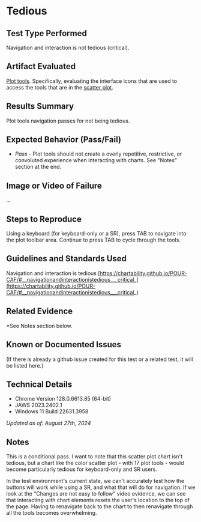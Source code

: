 # Tedious

## Test Type Performed
Navigation and interaction is not tedious (critical).

## Artifact Evaluated
[Plot tools](https://docs.bokeh.org/en/latest/docs/user_guide/interaction/tools.html#ug-interaction-tools). Specifically, evaluating the interface icons that are used to access the tools that are in the [scatter plot](https://quansight-labs.github.io/bokeh-a11y-audit/#_ts1723552414769).

## Results Summary
Plot tools navigation passes for not being tedious.

## Expected Behavior (Pass/Fail)
- *Pass* - Plot tools should not create a overly repetitive, restrictive, or convoluted experience when interacting with charts. See "Notes" section at the end.

## Image or Video of Failure 
...

## Steps to Reproduce
Using a keyboard (for keyboard-only or a SR), press TAB to navigate into the plot toolbar area. Continue to press TAB to cycle through the tools. 

## Guidelines and Standards Used
Navigation and interaction is tedious [https://chartability.github.io/POUR-CAF/#__navigationandinteractionistedious___critical_](https://chartability.github.io/POUR-CAF/#__navigationandinteractionistedious___critical_)

## Related Evidence
*See Notes section below.

## Known or Documented Issues
(If there is already a github issue created for this test or a related test, it will be listed here.)

## Technical Details
- Chrome Version 128.0.6613.85 (64-bit)
- JAWS 2023.2402.1
- Windows 11 Build 22631.3958

*Updated as of: August 27th, 2024*

## Notes
This is a conditional pass. I want to note that this scatter plot chart isn't tedious, but a chart like the color scatter plot - with 17 plot tools - would become particularly tedious for keyboard-only and SR users. 

In the test environment's current state, we can't accurately test how the buttons will work while using a SR, and what that will do for navigation. If we look at the "Changes are not easy to follow" video evidence, we can see that interacting with chart elements resets the user's location to the top of the page. Having to renavigate back to the chart to then renavigate through all the tools becomes overwhelming.